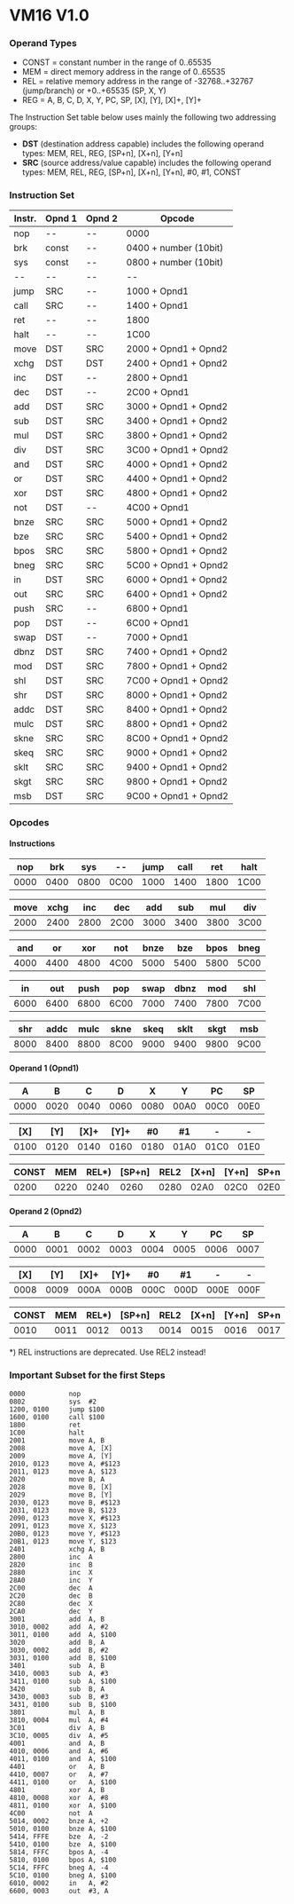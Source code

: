 # VM16 V1.0

### Operand Types

- CONST = constant number in the range of 0..65535
- MEM = direct memory address in the range of 0..65535
- REL = relative memory address in the range of -32768..+32767 (jump/branch) or +0..+65535 (SP, X, Y)
- REG = A, B, C, D, X, Y, PC, SP, [X], [Y], [X]+, [Y]+

The Instruction Set table below uses mainly the following two addressing groups:

- **DST**  (destination address capable) includes the following operand types: MEM, REL, REG, [SP+n], [X+n], [Y+n]
- **SRC**  (source address/value capable) includes the following operand types: MEM, REL, REG, [SP+n], [X+n], [Y+n], #0, #1, CONST


### Instruction Set

| Instr. | Opnd 1 | Opnd 2 | Opcode                |
| ------ | ------ | ------ | --------------------- |
| nop    | --     | --     | 0000                  |
| brk    | const  | --     | 0400 + number (10bit) |
| sys    | const  | --     | 0800 + number (10bit) |
| --     | --     | --     | --                    |
| jump   | SRC    | --     | 1000 + Opnd1          |
| call   | SRC    | --     | 1400 + Opnd1          |
| ret    | --     | --     | 1800                  |
| halt   | --     | --     | 1C00                  |
| move   | DST    | SRC    | 2000 + Opnd1 + Opnd2  |
| xchg   | DST    | DST    | 2400 + Opnd1 + Opnd2  |
| inc    | DST    | --     | 2800 + Opnd1          |
| dec    | DST    | --     | 2C00 + Opnd1          |
| add    | DST    | SRC    | 3000 + Opnd1 + Opnd2  |
| sub    | DST    | SRC    | 3400 + Opnd1 + Opnd2  |
| mul    | DST    | SRC    | 3800 + Opnd1 + Opnd2  |
| div    | DST    | SRC    | 3C00 + Opnd1 + Opnd2  |
| and    | DST    | SRC    | 4000 + Opnd1 + Opnd2  |
| or     | DST    | SRC    | 4400 + Opnd1 + Opnd2  |
| xor    | DST    | SRC    | 4800 + Opnd1 + Opnd2  |
| not    | DST    | --     | 4C00 + Opnd1          |
| bnze   | SRC    | SRC    | 5000 + Opnd1 + Opnd2  |
| bze    | SRC    | SRC    | 5400 + Opnd1 + Opnd2  |
| bpos   | SRC    | SRC    | 5800 + Opnd1 + Opnd2  |
| bneg   | SRC    | SRC    | 5C00 + Opnd1 + Opnd2  |
| in     | DST    | SRC    | 6000 + Opnd1 + Opnd2  |
| out    | SRC    | SRC    | 6400 + Opnd1 + Opnd2  |
| push   | SRC    | --     | 6800 + Opnd1          |
| pop    | DST    | --     | 6C00 + Opnd1          |
| swap   | DST    | --     | 7000 + Opnd1          |
| dbnz   | DST    | SRC    | 7400 + Opnd1 + Opnd2  |
| mod    | DST    | SRC    | 7800 + Opnd1 + Opnd2  |
| shl    | DST    | SRC    | 7C00 + Opnd1 + Opnd2  |
| shr    | DST    | SRC    | 8000 + Opnd1 + Opnd2  |
| addc   | DST    | SRC    | 8400 + Opnd1 + Opnd2  |
| mulc   | DST    | SRC    | 8800 + Opnd1 + Opnd2  |
| skne   | SRC    | SRC    | 8C00 + Opnd1 + Opnd2  |
| skeq   | SRC    | SRC    | 9000 + Opnd1 + Opnd2  |
| sklt   | SRC    | SRC    | 9400 + Opnd1 + Opnd2  |
| skgt   | SRC    | SRC    | 9800 + Opnd1 + Opnd2  |
| msb    | DST    | SRC    | 9C00 + Opnd1 + Opnd2  |


### Opcodes

#### Instructions

| nop  | brk  | sys  | --   | jump | call | ret  | halt |
| ---- | ---- | ---- | ---- | ---- | ---- | ---- | ---- |
| 0000 | 0400 | 0800 | 0C00 | 1000 | 1400 | 1800 | 1C00 |

| move | xchg | inc  | dec  | add  | sub  | mul  | div  |
|------|------|------|------|------|------|------|------|
| 2000 | 2400 | 2800 | 2C00 | 3000 | 3400 | 3800 | 3C00 |

| and  | or   | xor  | not  | bnze | bze  | bpos | bneg |
|------|------|------|------|------|------|------|------|
| 4000 | 4400 | 4800 | 4C00 | 5000 | 5400 | 5800 | 5C00 |

| in   | out  | push | pop  | swap | dbnz | mod  | shl  |
|------|------|------|------|------|------|------|------|
| 6000 | 6400 | 6800 | 6C00 | 7000 | 7400 | 7800 | 7C00 |

| shr  | addc | mulc | skne | skeq | sklt | skgt | msb  |
| ---- | ---- | ---- | ---- | ---- | ---- | ---- | ---- |
| 8000 | 8400 | 8800 | 8C00 | 9000 | 9400 | 9800 | 9C00 |



#### Operand 1 (Opnd1)

| A    | B    | C    | D    | X    | Y    | PC   | SP   |
|------|------|------|------|------|------|------|------|
| 0000 | 0020 | 0040 | 0060 | 0080 | 00A0 | 00C0 | 00E0 |

| [X]  | [Y]  | [X]+ | [Y]+ | #0   | #1   | -    | -    |
|------|------|------|------|------|------|------|------|
| 0100 | 0120 | 0140 | 0160 | 0180 | 01A0 | 01C0 | 01E0 |

| CONST | MEM  | REL*) | [SP+n] | REL2 | [X+n] | [Y+n] | SP+n |
| ----- | ---- | ----- | ------ | ---- | ----- | ----- | ---- |
| 0200  | 0220 | 0240  | 0260   | 0280 | 02A0  | 02C0  | 02E0 |

#### Operand 2 (Opnd2)

| A    | B    | C    | D    | X    | Y    | PC   | SP   |
|------|------|------|------|------|------|------|------|
| 0000 | 0001 | 0002 | 0003 | 0004 | 0005 | 0006 | 0007 |

| [X]  | [Y]  | [X]+ | [Y]+ | #0   | #1   | -    | -    |
|------|------|------|------|------|------|------|------|
| 0008 | 0009 | 000A | 000B | 000C | 000D | 000E | 000F |

| CONST | MEM  | REL*) | [SP+n] | REL2 | [X+n] | [Y+n] | SP+n |
| ----- | ---- | ----- | ------ | ---- | ----- | ----- | ---- |
| 0010  | 0011 | 0012  | 0013   | 0014 | 0015  | 0016  | 0017 |

*) REL instructions are deprecated. Use REL2 instead!



### Important Subset for the first Steps

```
0000           nop
0802           sys  #2
1200, 0100     jump $100
1600, 0100     call $100
1800           ret
1C00           halt
2001           move A, B
2008           move A, [X]
2009           move A, [Y]
2010, 0123     move A, #$123
2011, 0123     move A, $123
2020           move B, A
2028           move B, [X]
2029           move B, [Y]
2030, 0123     move B, #$123
2031, 0123     move B, $123
2090, 0123     move X, #$123
2091, 0123     move X, $123
20B0, 0123     move Y, #$123
20B1, 0123     move Y, $123
2401           xchg A, B
2800           inc  A
2820           inc  B
2880           inc  X
28A0           inc  Y
2C00           dec  A
2C20           dec  B
2C80           dec  X
2CA0           dec  Y
3001           add  A, B
3010, 0002     add  A, #2
3011, 0100     add  A, $100
3020           add  B, A
3030, 0002     add  B, #2
3031, 0100     add  B, $100
3401           sub  A, B
3410, 0003     sub  A, #3
3411, 0100     sub  A, $100
3420           sub  B, A
3430, 0003     sub  B, #3
3431, 0100     sub  B, $100
3801           mul  A, B
3810, 0004     mul  A, #4
3C01           div  A, B
3C10, 0005     div  A, #5
4001           and  A, B
4010, 0006     and  A, #6
4011, 0100     and  A, $100
4401           or   A, B
4410, 0007     or   A, #7
4411, 0100     or   A, $100
4801           xor  A, B
4810, 0008     xor  A, #8
4811, 0100     xor  A, $100
4C00           not  A
5014, 0002     bnze A, +2
5010, 0100     bnze A, $100
5414, FFFE     bze  A, -2
5410, 0100     bze  A, $100
5814, FFFC     bpos A, -4
5810, 0100     bpos A, $100
5C14, FFFC     bneg A, -4
5C10, 0100     bneg A, $100
6010, 0002     in   A, #2
6600, 0003     out  #3, A
```